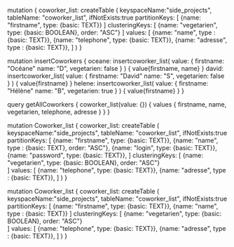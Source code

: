 mutation {
  coworker_list: createTable (
    keyspaceName:"side_projects",
    tableName: "coworker_list",
    ifNotExists:true
    partitionKeys: [
      {name: "firstname", type: {basic: TEXT}}
    ]
    clusteringKeys: [
      {name: "vegetarien", type: {basic: BOOLEAN}, order: "ASC"}
    ]
    values: [
      {name: "name", type : {basic: TEXT}},
      {name: "telephone", type: {basic: TEXT}},
      {name: "adresse", type : {basic: TEXT}},
    ]
  )
}


mutation insertCoworkers {
  oceane: insertcoworker_list(
    value: {
      firstname: "Océane"
      name: "D",
      vegetarien: false
    }
  ) {
    value{firstname, name}
  }
  david: insertcoworker_list(
    value: {
      firstname: "David"
      name: "S",
      vegetarien: false
    }
  ) {
    value{firstname}
  }
  helene: insertcoworker_list(
    value: {
      firstname: "Hélène"
      name: "B",
      vegetarien: true
    }
  ) {
    value{firstname}
  }
}

query getAllCoworkers {
  coworker_list(value: {}) {
    values {
      firstname,
      name,
      vegetarien,
      telephone,
      adresse
    }
  }
}


mutation Coworker_list {
  coworker_list: createTable (
    keyspaceName:"side_projects",
    tableName: "coworker_list",
    ifNotExists:true
    partitionKeys: [
      {name: "firstname", type: {basic: TEXT}},
      {name: "name", type : {basic: TEXT}, order: "ASC"},
      {name: "login", type: {basic: TEXT}},
      {name: "password", type: {basic: TEXT}},
    ]
    clusteringKeys: [
      {name: "vegetarien", type: {basic: BOOLEAN}, order: "ASC"}      
    ]
    values: [
      {name: "telephone", type: {basic: TEXT}},
      {name: "adresse", type : {basic: TEXT}},
    ]
  )
}

mutation Coworker_list {
  coworker_list: createTable (
    keyspaceName:"side_projects",
    tableName: "coworker_list",
    ifNotExists:true
    partitionKeys: [
      {name: "firstname", type: {basic: TEXT}},
      {name: "name", type : {basic: TEXT}}
    ]
    clusteringKeys: [
      {name: "vegetarien", type: {basic: BOOLEAN}, order: "ASC"}      
    ]
    values: [
      {name: "telephone", type: {basic: TEXT}},
      {name: "adresse", type : {basic: TEXT}},
    ]
  )
}